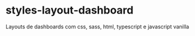 # styles-layout-dashboard
Layouts de dashboards com css, sass, html, typescript e javascript vanilla
